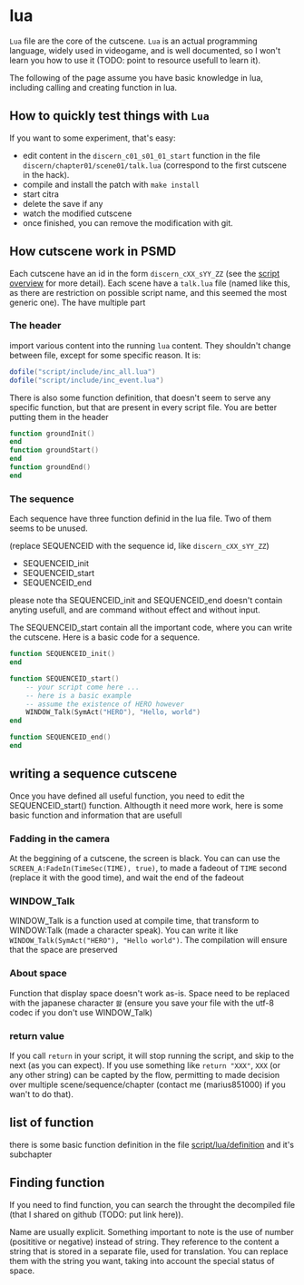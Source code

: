 # lua

`Lua` file are the core of the cutscene. `Lua` is an actual programming language, widely used in videogame, and is well documented, so I won't learn you how to use it (TODO: point to resource usefull to learn it).

The following of the page assume you have basic knowledge in lua, including calling and creating function in lua.

## How to quickly test things with `Lua`

If you want to some experiment, that's easy:
- edit content in the `discern_c01_s01_01_start` function in the file `discern/chapter01/scene01/talk.lua` (correspond to the first cutscene in the hack).
- compile and install the patch with `make install`
- start citra
- delete the save if any
- watch the modified cutscene
- once finished, you can remove the modification with git.

## How cutscene work in PSMD
Each cutscene have an id in the form `discern_cXX_sYY_ZZ` (see the [script overview](./general.md) for more detail). Each scene have a `talk.lua` file (named like this, as there are restriction on possible script name, and this seemed the most generic one). The have multiple part

### The header
import various content into the running `lua` content. They shouldn't change between file, except for some specific reason. It is:

```lua
dofile("script/include/inc_all.lua")
dofile("script/include/inc_event.lua")
```

There is also some function definition, that doesn't seem to serve any specific function, but that are present in every script file. You are better putting them in the header
```lua
function groundInit()
end
function groundStart()
end
function groundEnd()
end
```

### The sequence
Each sequence have three function definid in the lua file. Two of them seems to be unused.

(replace SEQUENCEID with the sequence id, like `discern_cXX_sYY_ZZ`)
- SEQUENCEID_init
- SEQUENCEID_start
- SEQUENCEID_end

please note tha SEQUENCEID_init and SEQUENCEID_end doesn't contain anyting usefull, and are command without effect and without input.

The SEQUENCEID_start contain all the important code, where you can write the cutscene. Here is a basic code for a sequence.

```lua
function SEQUENCEID_init()
end

function SEQUENCEID_start()
	-- your script come here ...
	-- here is a basic example
	-- assume the existence of HERO however
	WINDOW_Talk(SymAct("HERO"), "Hello, world")
end

function SEQUENCEID_end()
end
```

## writing a sequence cutscene
Once you have defined all useful function, you need to edit the SEQUENCEID_start() function. Althougth it need more work, here is some basic function and information that are usefull

### Fadding in the camera
At the beggining of a cutscene, the screen is black. You can can use the `SCREEN_A:FadeIn(TimeSec(TIME), true)`, to made a fadeout of `TIME` second (replace it with the good time), and wait the end of the fadeout
### WINDOW_Talk
WINDOW_Talk is a function used at compile time, that transform to WINDOW:Talk (made a character speak). You can write it like `WINDOW_Talk(SymAct("HERO"), "Hello world")`. The compilation will ensure that the space are preserved
### About space
Function that display space doesn't work as-is. Space need to be replaced with the japanese character `쐃` (ensure you save your file with the utf-8 codec if you don't use WINDOW_Talk)
### return value
If you call `return` in your script, it will stop running the script, and skip to the next (as you can expect). If you use something like `return "XXX"`, `XXX` (or any other string) can be capted by the flow, permitting to made decision over multiple scene/sequence/chapter (contact me (marius851000) if you wan't to do that).

## list of function
there is some basic function definition in the file [script/lua/definition](./definition/overview.md) and it's subchapter

## Finding function
If you need to find function, you can search the throught the decompiled file (that I shared on github (TODO: put link here)).

Name are usually explicit. Something important to note is the use of number (posititive or negative) instead of string. They reference to the content a string that is stored in a separate file, used for translation. You can replace them with the string you want, taking into account the special status of space.
